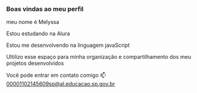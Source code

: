 ### Boas vindas ao meu perfil
meu nome é Melyssa

Estou estudando na Alura

Estou me desenvolvendo na linguagem javaScript

Ultilizo esse espaço para minha organização e compartilhamento dos meu projetos desenvolvidos

Você pode entrar em contato comigo 📫
00001102145609sp@al.educacao.sp.gov.br
